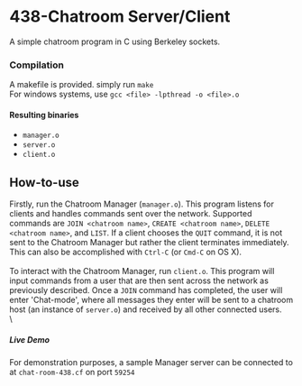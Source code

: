 438-Chatroom Server/Client
======
A simple chatroom program in C using Berkeley sockets.

### Compilation
A makefile is provided. simply run `make`\
For windows systems, use `gcc <file> -lpthread -o <file>.o`
#### Resulting binaries
* `manager.o`
* `server.o`
* `client.o`

## How-to-use
Firstly, run the Chatroom Manager (`manager.o`). This program listens for clients and handles commands sent over the network. Supported commands are `JOIN <chatroom name>`, `CREATE <chatroom name>`, `DELETE <chatroom name>`, and `LIST`.  If a client chooses the `QUIT` command, it is not sent to the Chatroom Manager but rather the client terminates immediately.  This can also be accomplished with `Ctrl-C` (or `Cmd-C` on OS X).\
\
To interact with the Chatroom Manager, run `client.o`.  This program will input commands from a user that are then sent across the network as previously described.  Once a `JOIN` command has completed, the user will enter 'Chat-mode', where all messages they enter will be sent to a chatroom host (an instance of `server.o`) and received by all other connected users.\
\
##### Live Demo
For demonstration purposes, a sample Manager server can be connected to at `chat-room-438.cf` on port `59254`
